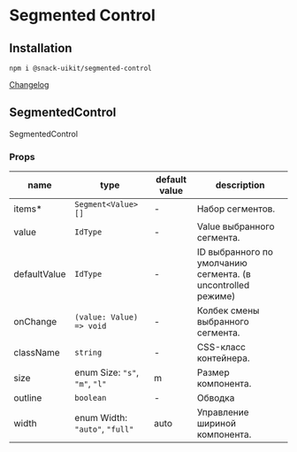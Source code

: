 # Segmented Control

## Installation
`npm i @snack-uikit/segmented-control`

[Changelog](./CHANGELOG.md)



[//]: DOCUMENTATION_SECTION_START
[//]: THIS_SECTION_IS_AUTOGENERATED_PLEASE_DONT_EDIT_IT
## SegmentedControl
SegmentedControl
### Props
| name | type | default value | description |
|------|------|---------------|-------------|
| items* | `Segment<Value>[]` | - | Набор сегментов. |
| value | `IdType` | - | Value выбранного сегмента. |
| defaultValue | `IdType` | - | ID выбранного по умолчанию сегмента. (в uncontrolled режиме) |
| onChange | `(value: Value) => void` | - | Колбек смены выбранного сегмента. |
| className | `string` | - | CSS-класс контейнера. |
| size | enum Size: `"s"`, `"m"`, `"l"` | m | Размер компонента. |
| outline | `boolean` | - | Обводка |
| width | enum Width: `"auto"`, `"full"` | auto | Управление шириной компонента. |


[//]: DOCUMENTATION_SECTION_END
